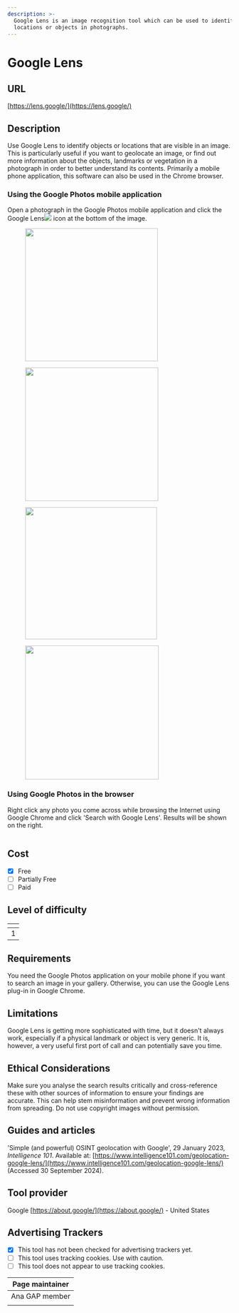 ```yaml
---
description: >-
  Google Lens is an image recognition tool which can be used to identify
  locations or objects in photographs.
---
```


# Google Lens

## URL

[https://lens.google/](https://lens.google/)

## Description

Use Google Lens to identify objects or locations that are visible in an image. This is particularly useful if you want to geolocate an image, or find out more information about the objects, landmarks or vegetation in a photograph in order to better understand its contents. Primarily a mobile phone application, this software can also be used in the Chrome browser.&#x20;

### Using the Google Photos mobile application&#x20;

Open a photograph in the Google Photos mobile application and click the Google Lens![](<.gitbook/assets/image (3).png>)  icon at the bottom of the image.&#x20;

<div align="left">

<figure><img src=".gitbook/assets/image.png" alt="" width="298"><figcaption></figcaption></figure>

 

<figure><img src=".gitbook/assets/2.PNG" alt="" width="299"><figcaption></figcaption></figure>

</div>

<div align="left">

<figure><img src=".gitbook/assets/3.PNG" alt="" width="296"><figcaption></figcaption></figure>

 

<figure><img src=".gitbook/assets/4.PNG" alt="" width="300"><figcaption></figcaption></figure>

</div>

### Using Google Photos in the browser&#x20;

Right click any photo you come across while browsing the Internet using Google Chrome and click 'Search with Google Lens'. Results will be shown on the right.&#x20;

<figure><img src=".gitbook/assets/image (6).png" alt=""><figcaption></figcaption></figure>

## Cost

* [x] Free
* [ ] Partially Free
* [ ] Paid

## Level of difficulty

<table><thead><tr><th data-type="rating" data-max="5"></th></tr></thead><tbody><tr><td>1</td></tr></tbody></table>

## Requirements

You need the Google Photos application on your mobile phone if you want to search an image in your gallery. Otherwise, you can use the Google Lens plug-in in Google Chrome.

## Limitations

Google Lens is getting more sophisticated with time, but it doesn't always work, especially if a physical landmark or object is very generic. It is, however, a very useful first port of call and can potentially  save you time.

## Ethical Considerations

Make sure you analyse the search results critically and cross-reference these with other sources of information to ensure your findings are accurate. This can help stem misinformation and prevent wrong information from spreading. Do not use copyright images without permission.&#x20;

## Guides and articles

'Simple (and powerful) OSINT geolocation with Google', 29 January 2023, _Intelligence 101_. Available at: [https://www.intelligence101.com/geolocation-google-lens/](https://www.intelligence101.com/geolocation-google-lens/) (Accessed 30 September 2024).

## Tool provider

Google [https://about.google/](https://about.google/) - United States

## Advertising Trackers

* [x] This tool has not been checked for advertising trackers yet.
* [ ] This tool uses tracking cookies. Use with caution.
* [ ] This tool does not appear to use tracking cookies.

| Page maintainer |
| --------------- |
| Ana GAP member  |
|                 |
